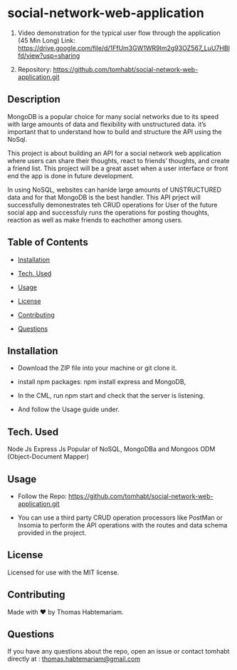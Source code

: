 # social-network-web-application

1. Video demonstration for the typical user flow through the application (45 Min Long) Link: https://drive.google.com/file/d/1FfUm3GW1WR9Im2g93OZ567_LuU7HBIfd/view?usp=sharing


2. Repository: https://github.com/tomhabt/social-network-web-application.git

## Description

MongoDB is a popular choice for many social networks due to its speed with large amounts of data and flexibility with unstructured data.  it’s important that to understand how to build and structure the API using the NoSql.

This project is about building an API for a social network web application where users can share their thoughts, react to friends’ thoughts, and create a friend list. This project will be a great asset when a user interface or front end the app is done in future development.

In using NoSQL, websites can hanlde large amounts of UNSTRUCTURED data and for that MongoDB is the best handler. This API prject will successfully demonestrates teh CRUD operations for User of the future social app and successfuly runs the operations for posting thoughts, reaction as well as make friends to eachother among users.

## Table of Contents

* [Installation](#installation)

* [Tech. Used](#Tech.Used)

* [Usage](#usage)

* [License](#license)

* [Contributing](#contributing)

* [Questions](#questions)

## Installation

* Download the ZIP file into your machine or git clone it.

* install npm packages:
             npm install express and MongoDB, 
* In the CML, run npm start and check that the server is listening.
* And follow the Usage guide under.


## Tech. Used

Node Js
Express Js
Popular of NoSQL, MongoDBa and  Mongoos ODM (Object-Document Mapper)

## Usage

* Follow the Repo: https://github.com/tomhabt/social-network-web-application.git

* You can use a third party CRUD operation processors like PostMan or Insomia to perform the API operations with the routes and data schema provided in the project.

## License
    
Licensed for use with the MIT license.

## Contributing

Made with ❤️ by Thomas Habtemariam.


## Questions

If you have any questions about the repo, open an issue or contact tomhabt directly at : thomas.habtemariam@gmail.com